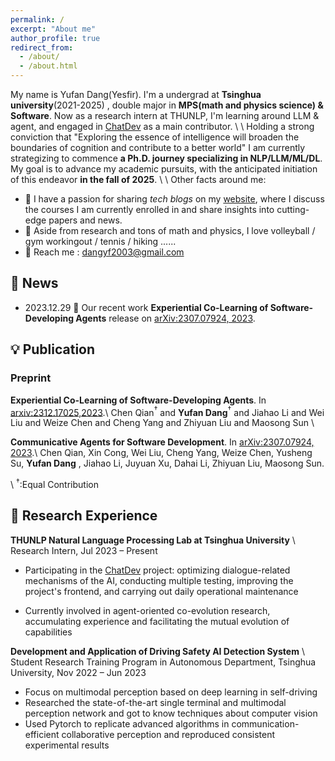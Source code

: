 ```yaml
---
permalink: /
excerpt: "About me"
author_profile: true
redirect_from: 
  - /about/
  - /about.html
---
```


  My name is Yufan Dang(Yesfir). I'm a undergrad at **Tsinghua university**(2021-2025) , double major in **MPS(math and physics science) & Software**. Now as a research intern at THUNLP, I'm learning around LLM & agent, and engaged in [ChatDev](https://github.com/OpenBMB/ChatDev) as a main contributor. \\
  \\
  Holding a strong conviction that "Exploring the essence of intelligence will broaden the boundaries of cognition and contribute to a better world" I am currently strategizing to commence **a Ph.D. journey specializing in NLP/LLM/ML/DL**. My goal is to advance my academic pursuits, with the anticipated initiation of this endeavor **in the fall of 2025**.
\\
\\
Other facts around me:
 - 🧀 I have a passion for sharing _tech blogs_ on my [website](https://na-wen.github.io/year-archive/), where I discuss the courses I am currently enrolled in and share insights into cutting-edge papers and news.
 - 🏐 Aside from research and tons of math and physics, I love volleyball / gym workingout / tennis / hiking ......
 - 🥳 Reach me : [dangyf2003@gmail.com](mailto:dangyf2003@gmail.com) 

## 🍺 News
- 2023.12.29 🥳 Our recent work **Experiential Co-Learning of Software-Developing Agents** release on [arXiv:2307.07924, 2023](https://arxiv.org/abs/2307.07924). 

## 💡 Publication
### Preprint
**Experiential Co-Learning of Software-Developing Agents**. In [arxiv:2312.17025,2023](https://arxiv.org/abs/2312.17025).\\
Chen Qian$^{†}$ and **Yufan Dang**$^{†}$ and Jiahao Li and Wei Liu and Weize Chen and Cheng Yang and Zhiyuan Liu and Maosong Sun
\\

**Communicative Agents for Software Development**. In [arXiv:2307.07924, 2023](https://arxiv.org/abs/2307.07924).\\
Chen Qian, Xin Cong, Wei Liu, Cheng Yang, Weize Chen, Yusheng Su, **Yufan Dang** , Jiahao Li, Juyuan Xu, Dahai Li, Zhiyuan Liu, Maosong Sun. 

\\
$^{†}$:Equal Contribution

## 🐣 Research Experience

**THUNLP Natural Language Processing Lab at Tsinghua University** \\
Research Intern, Jul 2023 – Present

- Participating in the [ChatDev](https://github.com/OpenBMB/ChatDev) project: optimizing dialogue-related mechanisms of the AI, conducting multiple testing, improving the project's frontend, and carrying out daily operational maintenance

- Currently involved in agent-oriented co-evolution research, accumulating experience and facilitating the mutual evolution of capabilities 

**Development and Application of Driving Safety AI Detection System** \\
Student Research Training Program in Autonomous Department, Tsinghua University, Nov 2022 – Jun 2023

- Focus on multimodal perception based on deep learning in self-driving
- Researched the state-of-the-art single terminal and multimodal perception network and got to know techniques about computer vision
- Used Pytorch to replicate advanced algorithms in communication-efficient collaborative perception and reproduced consistent experimental results


